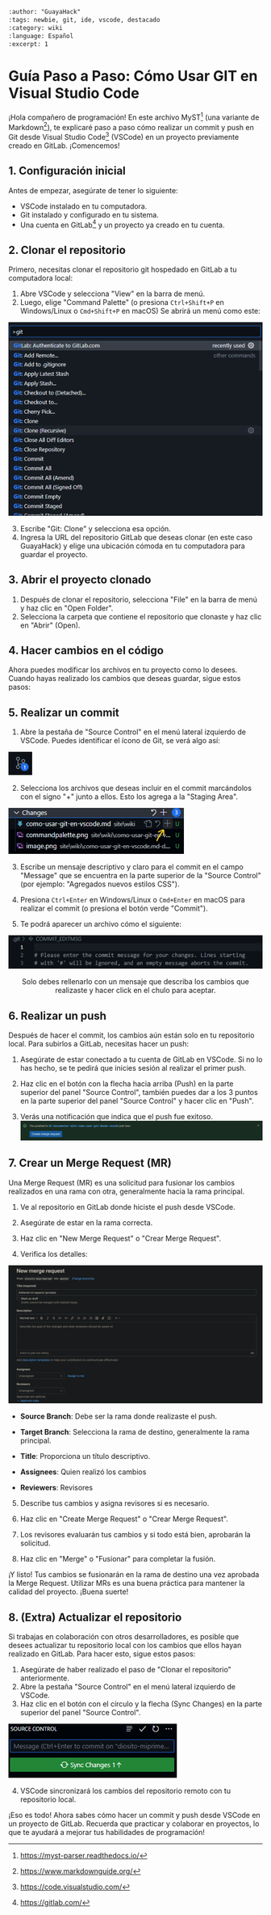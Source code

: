 
```{post} 2023-07-23
:author: "GuayaHack"
:tags: newbie, git, ide, vscode, destacado
:category: wiki
:language: Español
:excerpt: 1
```

# Guía Paso a Paso: Cómo Usar GIT en Visual Studio Code

¡Hola compañero de programación! En este archivo MyST[^MYST] (una variante de Markdown[^MARKDOWN]), te explicaré paso a paso cómo realizar un commit y push en Git desde Visual Studio Code[^VSCODE] (VSCode) en un proyecto previamente creado en GitLab. ¡Comencemos!

[^MYST]:https://myst-parser.readthedocs.io/
[^MARKDOWN]:https://www.markdownguide.org/
[^VSCODE]:https://code.visualstudio.com/

## 1. Configuración inicial

Antes de empezar, asegúrate de tener lo siguiente:

- VSCode instalado en tu computadora.
- Git instalado y configurado en tu sistema.
- Una cuenta en GitLab[^GITLAB] y un proyecto ya creado en tu cuenta.

[^GITLAB]: https://gitlab.com/

## 2. Clonar el repositorio

Primero, necesitas clonar el repositorio git hospedado en GitLab a tu computadora local:

1. Abre VSCode y selecciona "View" en la barra de menú.
2. Luego, elige "Command Palette" (o presiona `Ctrl+Shift+P` en Windows/Linux o `Cmd+Shift+P` en macOS) Se abrirá un menú como este:

![command-palette](tutorial-intro-usar-git-vscode.md-data/commandpalette.png)

3. Escribe "Git: Clone" y selecciona esa opción.
4. Ingresa la URL del repositorio GitLab que deseas clonar (en este caso GuayaHack) y elige una ubicación cómoda en tu computadora para guardar el proyecto.

## 3. Abrir el proyecto clonado

1. Después de clonar el repositorio, selecciona "File" en la barra de menú y haz clic en "Open Folder".
2. Selecciona la carpeta que contiene el repositorio que clonaste y haz clic en "Abrir" (Open).

## 4. Hacer cambios en el código

Ahora puedes modificar los archivos en tu proyecto como lo desees. Cuando hayas realizado los cambios que deseas guardar, sigue estos pasos:

## 5. Realizar un commit

1. Abre la pestaña de "Source Control" en el menú lateral izquierdo de VSCode. Puedes identificar el ícono de Git, se verá algo así:

![icono-git-vs-code](tutorial-intro-usar-git-vscode.md-data/vs-code-git-logo-button.png)

2. Selecciona los archivos que deseas incluir en el commit marcándolos con el signo "+" junto a ellos. Esto los agrega a la "Staging Area".

![añadir-cambios](tutorial-intro-usar-git-vscode.md-data/addchanges.png)

3. Escribe un mensaje descriptivo y claro para el commit en el campo "Message" que se encuentra en la parte superior de la "Source Control" (por ejemplo: "Agregados nuevos estilos CSS").
4. Presiona `Ctrl+Enter` en Windows/Linux o `Cmd+Enter` en macOS para realizar el commit (o presiona el botón verde "Commit").

5. Te podrá aparecer un archivo cómo el siguiente: 

![commit-file](tutorial-intro-usar-git-vscode.md-data/commitfile.png)

<center> Solo debes rellenarlo con un mensaje que describa los cambios que realizaste y hacer click en el chulo para aceptar.</center>


## 6. Realizar un push

Después de hacer el commit, los cambios aún están solo en tu repositorio local. Para subirlos a GitLab, necesitas hacer un push:

1. Asegúrate de estar conectado a tu cuenta de GitLab en VSCode. Si no lo has hecho, se te pedirá que inicies sesión al realizar el primer push.

2. Haz clic en el botón con la flecha hacia arriba (Push) en la parte superior del panel "Source Control", también puedes dar a los 3 puntos en la parte superior del panel "Source Control" y hacer clic en "Push".

3. Verás una notificación que indica que el push fue exitoso.
![notification](tutorial-intro-usar-git-vscode.md-data/notification.png)

## 7. Crear un Merge Request (MR)

Una Merge Request (MR) es una solicitud para fusionar los cambios realizados en una rama con otra, generalmente hacia la rama principal.

1. Ve al repositorio en GitLab donde hiciste el push desde VSCode.

2. Asegúrate de estar en la rama correcta.

3. Haz clic en "New Merge Request" o "Crear Merge Request".

4. Verifica los detalles:

![merge-request](tutorial-intro-usar-git-vscode.md-data/mergerequest.png)
   
   - **Source Branch**: Debe ser la rama donde realizaste el push.
   
   - **Target Branch**: Selecciona la rama de destino, generalmente la rama principal.
   
   - **Title**: Proporciona un título descriptivo.

   - **Assignees**: Quien realizó los cambios

   - **Reviewers**: Revisores

5. Describe tus cambios y asigna revisores si es necesario.

6. Haz clic en "Create Merge Request" o "Crear Merge Request".

7. Los revisores evaluarán tus cambios y si todo está bien, aprobarán la solicitud.

8. Haz clic en "Merge" o "Fusionar" para completar la fusión.

¡Y listo! Tus cambios se fusionarán en la rama de destino una vez aprobada la Merge Request. Utilizar MRs es una buena práctica para mantener la calidad del proyecto. ¡Buena suerte!

## 8. (Extra) Actualizar el repositorio

Si trabajas en colaboración con otros desarrolladores, es posible que desees actualizar tu repositorio local con los cambios que ellos hayan realizado en GitLab. Para hacer esto, sigue estos pasos:

1. Asegúrate de haber realizado el paso de "Clonar el repositorio" anteriormente.
2. Abre la pestaña "Source Control" en el menú lateral izquierdo de VSCode.
3. Haz clic en el botón con el círculo y la flecha (Sync Changes) en la parte superior del panel "Source Control".

![sync-changes](tutorial-intro-usar-git-vscode.md-data/syncchanges.png)

4. VSCode sincronizará los cambios del repositorio remoto con tu repositorio local.

¡Eso es todo! Ahora sabes cómo hacer un commit y push desde VSCode en un proyecto de GitLab. Recuerda que practicar y colaborar en proyectos, lo que te ayudará a mejorar tus habilidades de programación!
